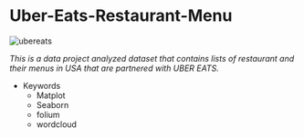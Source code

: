 # Uber-Eats-Restaurant-Menu

![ubereats](./../../../Desktop/ubereats.jpg)

*This is a data project analyzed dataset that contains lists of restaurant and their menus in USA that are partnered with UBER EATS.*

- Keywords
  - Matplot
  - Seaborn
  - folium
  - wordcloud